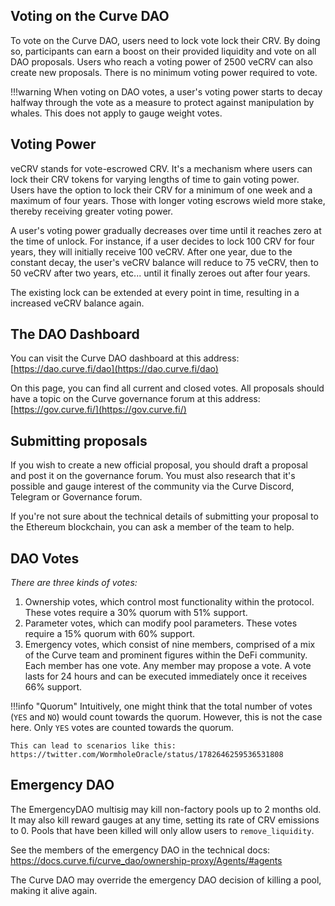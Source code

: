 ## **Voting on the Curve DAO**

To vote on the Curve DAO, users need to lock vote lock their CRV. By doing so, participants can earn a boost on their provided liquidity and vote on all DAO proposals. Users who reach a voting power of 2500 veCRV can also create new proposals. There is no minimum voting power required to vote.

!!!warning
    When voting on DAO votes, a user's voting power starts to decay halfway through the vote as a measure to protect against manipulation by whales. This does not apply to gauge weight votes.

## **Voting Power**

veCRV stands for vote-escrowed CRV. It's a mechanism where users can lock their CRV tokens for varying lengths of time to gain voting power. Users have the option to lock their CRV for a minimum of one week and a maximum of four years. Those with longer voting escrows wield more stake, thereby receiving greater voting power.

A user's voting power gradually decreases over time until it reaches zero at the time of unlock. For instance, if a user decides to lock 100 CRV for four years, they will initially receive 100 veCRV. After one year, due to the constant decay, the user's veCRV balance will reduce to 75 veCRV, then to 50 veCRV after two years, etc... until it finally zeroes out after four years.

The existing lock can be extended at every point in time, resulting in a increased veCRV balance again.

## **The DAO Dashboard**

You can visit the Curve DAO dashboard at this address: [https://dao.curve.fi/dao](https://dao.curve.fi/dao)​

On this page, you can find all current and closed votes. All proposals should have a topic on the Curve governance forum at this address: [https://gov.curve.fi/](https://gov.curve.fi/)​

## **Submitting proposals**

If you wish to create a new official proposal, you should draft a proposal and post it on the governance forum. You must also research that it's possible and gauge interest of the community via the Curve Discord, Telegram or Governance forum.

If you're not sure about the technical details of submitting your proposal to the Ethereum blockchain, you can ask a member of the team to help.


## **DAO Votes**

*There are three kinds of votes:*

1. Ownership votes, which control most functionality within the protocol. These votes require a 30% quorum with 51% support.
2. Parameter votes, which can modify pool parameters. These votes require a 15% quorum with 60% support.
3. Emergency votes, which consist of nine members, comprised of a mix of the Curve team and prominent figures within the DeFi community. Each member has one vote. Any member may propose a vote. A vote lasts for 24 hours and can be executed immediately once it receives 66% support.

!!!info "Quorum"
    Intuitively, one might think that the total number of votes (`YES` and `NO`) would count towards the quorum. However, this is not the case here. Only `YES` votes are counted towards the quorum.

    This can lead to scenarios like this: https://twitter.com/WormholeOracle/status/1782646259536531808



## **Emergency DAO**

The EmergencyDAO multisig may kill non-factory pools up to 2 months old. It may also kill reward gauges at any time, setting its rate of CRV emissions to 0. Pools that have been killed will only allow users to `remove_liquidity`.

See the members of the emergency DAO in the technical docs: https://docs.curve.fi/curve_dao/ownership-proxy/Agents/#agents

The Curve DAO may override the emergency DAO decision of killing a pool, making it alive again.